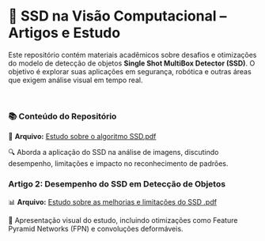 <h1>📌 SSD na Visão Computacional – Artigos e Estudo</h1>

<p>Este repositório contém materiais acadêmicos sobre desafios e otimizações do modelo de detecção de objetos <strong>Single Shot MultiBox Detector (SSD)</strong>. O objetivo é explorar suas aplicações em segurança, robótica e outras áreas que exigem análise visual em tempo real.</p> <br>


<h3>📚 Conteúdo do Repositório</h3>

<p>
📄 <strong>Arquivo:</strong> 
<a href="https://github.com/dan1723/SSD-Visao-Computacional/blob/main/Estudo%20sobre%20o%20algoritmo%20SSD.pdf" target="_blank">Estudo sobre o algoritmo SSD.pdf</a>
</p>
<p>🔍 Aborda a aplicação do SSD na análise de imagens, discutindo desempenho, limitações e impacto no reconhecimento de padrões.</p>

<h3>Artigo 2: Desempenho do SSD em Detecção de Objetos</h3>
<p>
📊 <strong>Arquivo:</strong> 
<a href="https://github.com/dan1723/SSD-Visao-Computacional/blob/main/Estudo%20sobre%20as%20melhorias%20e%20limita%C3%A7%C3%B5es%20do%20SSD%20%20ppt%20(1).pdf" target="_blank">Estudo sobre as melhorias e limitações do SSD .pdf</a>
</p>
<p>📌 Apresentação visual do estudo, incluindo otimizações como Feature Pyramid Networks (FPN) e convoluções deformáveis.</p>
